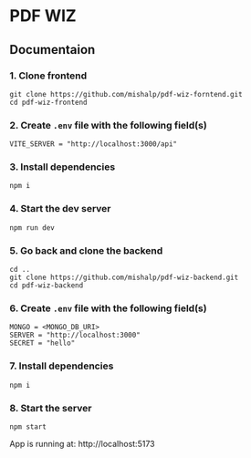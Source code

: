 # PDF WIZ
## Documentaion
### 1. Clone frontend
```
git clone https://github.com/mishalp/pdf-wiz-forntend.git
cd pdf-wiz-frontend
```
### 2. Create `.env` file with the following field(s)
```
VITE_SERVER = "http://localhost:3000/api"
```
### 3. Install dependencies
```
npm i
```
### 4. Start the dev server
```
npm run dev
```
### 5. Go back and clone the backend
```
cd ..
git clone https://github.com/mishalp/pdf-wiz-backend.git
cd pdf-wiz-backend
```
### 6. Create `.env` file with the following field(s)
```
MONGO = <MONGO_DB_URI>
SERVER = "http://localhost:3000"
SECRET = "hello"
```
### 7. Install dependencies
```
npm i
```
### 8. Start the server
```
npm start
```
App is running at: http://localhost:5173
